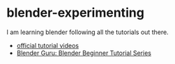 # blender-experimenting

I am learning blender following all the tutorials out there. 

- [official tutorial videos](https://www.blender.org/support/tutorials/)
- [Blender Guru: Blender Beginner Tutorial Series](https://www.youtube.com/playlist?list=PLjEaoINr3zgEq0u2MzVgAaHEBt--xLB6U)
